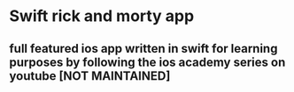 # Swift rick and morty app
## full featured ios app written in swift for learning purposes by following the ios academy series on youtube [NOT MAINTAINED]
